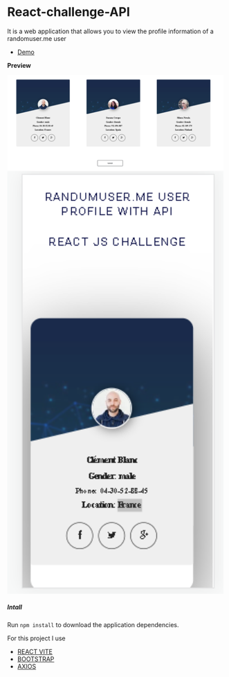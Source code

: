 # React-challenge-API

It is a web application that allows you to view the profile information of a randomuser.me user
- [Demo](https://react-challenge-api.vercel.app/)


**Preview**

<img src="./src/images/image.png" alt="desktop" width="500px">
<img src="./src/images/image1.png" alt="mobile" width="500px">

##### Intall

Run `npm install` to download the application dependencies.

For this project I use

- [REACT VITE](https://vitejs.dev/guide/)
- [BOOTSTRAP](https://getbootstrap.com/docs/5.0/getting-started/introduction/)
- [AXIOS](https://www.npmjs.com/package/axios)

